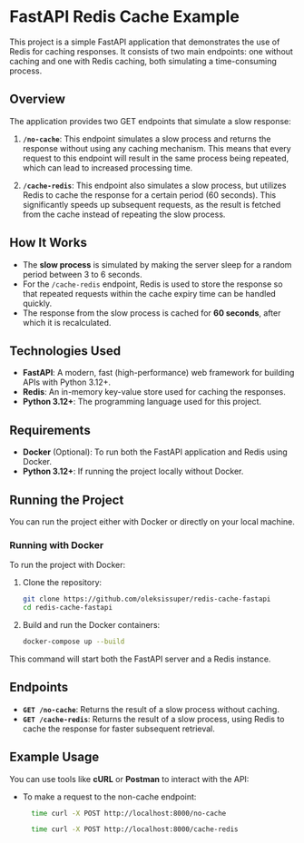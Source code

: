 # FastAPI Redis Cache Example

This project is a simple FastAPI application that demonstrates the use of Redis for caching responses. It consists of two main endpoints: one without caching and one with Redis caching, both simulating a time-consuming process.

## Overview

The application provides two GET endpoints that simulate a slow response:

1. **`/no-cache`**: This endpoint simulates a slow process and returns the response without using any caching mechanism. This means that every request to this endpoint will result in the same process being repeated, which can lead to increased processing time.

2. **`/cache-redis`**: This endpoint also simulates a slow process, but utilizes Redis to cache the response for a certain period (60 seconds). This significantly speeds up subsequent requests, as the result is fetched from the cache instead of repeating the slow process.

## How It Works

- The **slow process** is simulated by making the server sleep for a random period between 3 to 6 seconds.
- For the `/cache-redis` endpoint, Redis is used to store the response so that repeated requests within the cache expiry time can be handled quickly.
- The response from the slow process is cached for **60 seconds**, after which it is recalculated.

## Technologies Used

- **FastAPI**: A modern, fast (high-performance) web framework for building APIs with Python 3.12+.
- **Redis**: An in-memory key-value store used for caching the responses.
- **Python 3.12+**: The programming language used for this project.

## Requirements

- **Docker** (Optional): To run both the FastAPI application and Redis using Docker.
- **Python 3.12+**: If running the project locally without Docker.

## Running the Project

You can run the project either with Docker or directly on your local machine.

### Running with Docker

To run the project with Docker:

1. Clone the repository:
    ```sh
    git clone https://github.com/oleksissuper/redis-cache-fastapi
    cd redis-cache-fastapi
    ```

2. Build and run the Docker containers:
    ```sh
    docker-compose up --build
    ```

This command will start both the FastAPI server and a Redis instance.


## Endpoints

- **`GET /no-cache`**: Returns the result of a slow process without caching.
- **`GET /cache-redis`**: Returns the result of a slow process, using Redis to cache the response for faster subsequent retrieval.

## Example Usage
 
You can use tools like **cURL** or **Postman** to interact with the API:

- To make a request to the non-cache endpoint:
  ```sh
    time curl -X POST http://localhost:8000/no-cache
  ```

  ```sh
    time curl -X POST http://localhost:8000/cache-redis
  ```